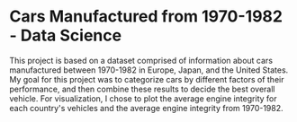 # Cars Manufactured from 1970-1982 - Data Science
This project is based on a dataset comprised of information about cars manufactured between 1970-1982 in Europe, Japan, and the United States.
My goal for this project was to categorize cars by different factors of their performance, and then combine these results to decide the best overall vehicle. 
For visualization, I chose to plot the average engine integrity for each country's vehicles and the average engine integrity from 1970-1982.
